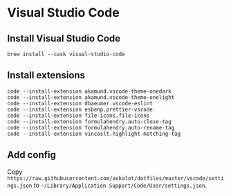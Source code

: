 # Visual Studio Code

## Install Visual Studio Code

```
brew install --cask visual-studio-code
```

## Install extensions

```
code --install-extension akamund.vscode-theme-onedark
code --install-extension akamund.vscode-theme-onelight
code --install-extension dbaeumer.vscode-eslint
code --install-extension esbenp.prettier-vscode
code --install-extension file-icons.file-icons
code --install-extension formulahendry.auto-close-tag
code --install-extension formulahendry.auto-rename-tag
code --install-extension vincaslt.highlight-matching-tag
```

## Add config

Copy `https://raw.githubusercontent.com/askalot/dotfiles/master/vscode/settings.json` to `~/Library/Application Support/Code/User/settings.json`.

